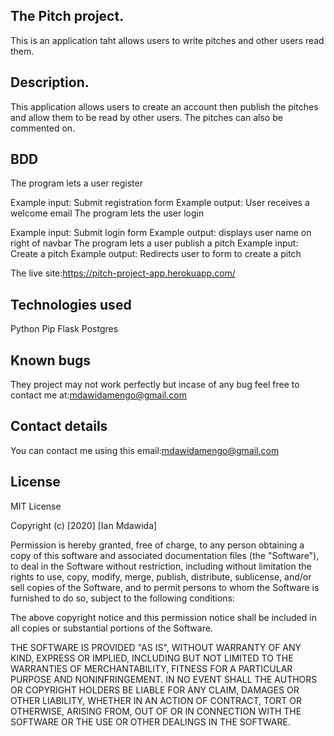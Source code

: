 ## The Pitch project.
This is an application taht allows users to write pitches and other users read them.

## Description.
This application allows users to create an account then publish the pitches and allow them to be read by other users. The pitches can also be commented on.

## BDD
The program lets a user register

Example input: Submit registration form
Example output: User receives a welcome email
The program lets the user login

Example input: Submit login form
Example output: displays user name on right of navbar The program lets a user publish a pitch
Example input: Create a pitch
Example output: Redirects user to form to create a pitch

The live site:https://pitch-project-app.herokuapp.com/

## Technologies used
Python
Pip
Flask
Postgres
## Known bugs
They project may not work perfectly but incase of any bug feel free to contact me at:mdawidamengo@gmail.com

## Contact details
You can contact me using this email:mdawidamengo@gmail.com

## License
MIT License

Copyright (c) [2020] [Ian Mdawida]

Permission is hereby granted, free of charge, to any person obtaining a copy of this software and associated documentation files (the "Software"), to deal in the Software without restriction, including without limitation the rights to use, copy, modify, merge, publish, distribute, sublicense, and/or sell copies of the Software, and to permit persons to whom the Software is furnished to do so, subject to the following conditions:

The above copyright notice and this permission notice shall be included in all copies or substantial portions of the Software.

THE SOFTWARE IS PROVIDED "AS IS", WITHOUT WARRANTY OF ANY KIND, EXPRESS OR IMPLIED, INCLUDING BUT NOT LIMITED TO THE WARRANTIES OF MERCHANTABILITY, FITNESS FOR A PARTICULAR PURPOSE AND NONINFRINGEMENT. IN NO EVENT SHALL THE AUTHORS OR COPYRIGHT HOLDERS BE LIABLE FOR ANY CLAIM, DAMAGES OR OTHER LIABILITY, WHETHER IN AN ACTION OF CONTRACT, TORT OR OTHERWISE, ARISING FROM, OUT OF OR IN CONNECTION WITH THE SOFTWARE OR THE USE OR OTHER DEALINGS IN THE SOFTWARE.